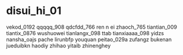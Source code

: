 # disui_hi_01
vekod_0192
qqqqq_908
qdcfdd_766
ren n ei
zhaoch_765
tiantian_009
tiantix_0876
wushuowei
tianlangx_098
ttab
tianxiaaaa_098
yidzs
nansha_oajs
pache
lirunbfp
youquan
peitao_029a
zufangz
bukenan
jueduibkn
haodiy
zhihao
yitaib
zhinenghey
